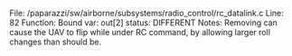 File: /paparazzi/sw/airborne/subsystems/radio_control/rc_datalink.c
Line: 82
Function: Bound
var: out[2]
status: DIFFERENT
Notes: Removing can cause the UAV to flip while under RC command, by allowing larger roll changes than should be.
